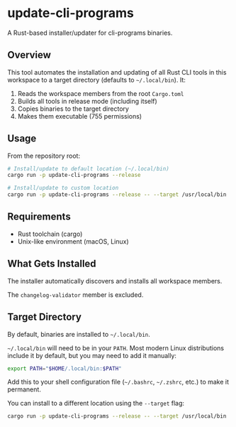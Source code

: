 # update-cli-programs

A Rust-based installer/updater for cli-programs binaries.

## Overview

This tool automates the installation and updating of all Rust CLI tools in this workspace to a target directory (defaults to `~/.local/bin`). It:

1. Reads the workspace members from the root `Cargo.toml`
2. Builds all tools in release mode (including itself)
3. Copies binaries to the target directory
4. Makes them executable (755 permissions)

## Usage

From the repository root:

```bash
# Install/update to default location (~/.local/bin)
cargo run -p update-cli-programs --release

# Install/update to custom location
cargo run -p update-cli-programs --release -- --target /usr/local/bin
```

## Requirements

- Rust toolchain (cargo)
- Unix-like environment (macOS, Linux)

## What Gets Installed

The installer automatically discovers and installs all workspace members.

The `changelog-validator` member is excluded.

## Target Directory

By default, binaries are installed to `~/.local/bin`.

`~/.local/bin` will need to be in your `PATH`. Most modern Linux distributions include it by default, but you may need to add it manually:

```bash
export PATH="$HOME/.local/bin:$PATH"
```

Add this to your shell configuration file (`~/.bashrc`, `~/.zshrc`, etc.) to make it permanent.

You can install to a different location using the `--target` flag:

```bash
cargo run -p update-cli-programs --release -- --target /usr/local/bin
```

